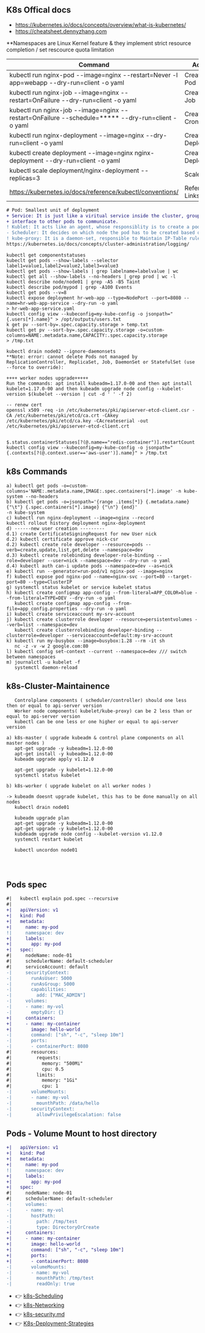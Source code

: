 ## K8s Offical docs
- https://kubernetes.io/docs/concepts/overview/what-is-kubernetes/
- https://cheatsheet.dennyzhang.com

**Namespaces are Linux Kernel feature & they implement strict resource completion / set rescource quota limitation

| Command  | Action |
| ------------- | ------------- |
| kubectl run nginx-pod --image=nginx --restart=Never -l app=webapp --dry-run=client -o yaml  | Creates Pod  |
| kubectl run nginx-job --image=nginx --restart=OnFailure --dry-run=client -o yaml  | Creates Job  |
| kubectl run nginx-job --image=nginx --restart=OnFailure --schedule=***** --dry-run=client -o yaml  | Creates CronJob  |
| kubectl run nginx-deployment --image=nginx --dry-run=client -o yaml  | Creates Deployment  |
| kubectl create deployment --image=nginx nginx-deployment --dry-run=client -o yaml  | Creates Deployment  |
| kubectl scale deployment/nginx-deployment --replicas=3 | Scale |
| https://kubernetes.io/docs/reference/kubectl/conventions/ | Reference Links |

```diff
# Pod: Smallest unit of deployment
+ Service: It is just like a viritual service inside the cluster, groups a set of related pods and provides an 
+ interface to other pods to communicate.
! Kublet: It acts like an agent, whose responsiblity is to create a pod on an node and report to kube-api-server
- Scheduler: It decides on which node the pod has to be created based on node ranks ... 
! kube-proxy: It is a daemon-set, responsible to Maintain IP-Table rules for each service, to forward traffic between the pods across the cluster.
https://kubernetes.io/docs/concepts/cluster-administration/logging/
```

```
kubectl get componentstatuses
kubeclt get pods --show-labels --selector label1=value1,label2=value2,label3=value3
kubectl get pods --show-labels | grep labelname=labelvalue | wc
kubectl get all --show-labels --no-headers | grep prod | wc -l
kubectl describe node/node01 | grep -A5 -B5 Taint
kubectl describe pod/mypod | grep -A100 Events
kubectl get pods --v=8
kubectl expose deployment hr-web-app --type=NodePort --port=8080 --name=hr-web-app-service --dry-run -o yaml
> hr-web-app-service.yaml
kubectl config view --kubeconfig=my-kube-config -o jsonpath="{.users[*].name}" > /opt/outputs/users.txt
k get pv --sort-by=.spec.capacity.storage > temp.txt
kubectl get pv --sort-by=.spec.capacity.storage -o=custom-columns=NAME:.metadata.name,CAPACITY:.spec.capacity.storage 
> /tmp.txt

kubectl drain node02 --ignore-daemonsets
**Note: error: cannot delete Pods not managed by ReplicationController, ReplicaSet, Job, DaemonSet or StatefulSet (use --force to override):

++++ worker nodes upgrade+++++
Run the commands: apt install kubeadm=1.17.0-00 and then apt install kubelet=1.17.0-00 and then kubeadm upgrade node config --kubelet-version $(kubelet --version | cut -d ' ' -f 2)

-- renew cert 
openssl x509 -req -in /etc/kubernetes/pki/apiserver-etcd-client.csr -CA /etc/kubernetes/pki/etcd/ca.crt -CAkey /etc/kubernetes/pki/etcd/ca.key -CAcreateserial -out /etc/kubernetes/pki/apiserver-etcd-client.crt


$.status.containerStatuses[?(@.name=="redis-container")].restartCount
kubectl config view --kubeconfig=my-kube-config -o jsonpath="{.contexts[?(@.context.user=='aws-user')].name}" > /tmp.txt

```

## k8s Commands
```
a) kubectl get pods -o=custom-columns='NAME:.metadata.name,IMAGE:.spec.containers[*].image' -n kube-system --no-headers
b) kubectl get pods -o=jsonpath='{range .items[*]} {.metadata.name} {"\t"} {.spec.containers[*].image} {"\n"} {end}' 
-n kube-system
c) kubectl run nginx-deployment --image=nginx --record
kubectl rollout history deployment nginx-deployment
d) ------new user creation ---------
d.1) create CertificateSigningRequest for new User nick
d.2) kubectl certificate approve nick-csr
d.2) kubectl create role developer --resource=pods --verb=create,update,list,get,delete --namespace=dev
d.3) kubectl create rolebinding developer-role-binding --role=developer --user=nick --namespace=dev --dry-run -o yaml
d.4) kubectl auth can-i update pods --namespace=dev --as=nick
e) kubectl run --generator=run-pod/v1 nginx-pod --image=nginx
f) kubectl expose pod nginx-pod --name=nginx-svc --port=80 --target-port=80 --type=ClusterIP
g) systemctl status kubelet or service kubelet status
h) kubectl create configmap app-config --from-literal=APP_COLOR=blue --from-literal=TYPE=DEV --dry-run -o yaml
   kubectl create configmap app-config --from-file=app_config.properties --dry-run -o yaml
i) kubectl create serviceaccount my-srv-account 
j) kubectl create clusterrole developer --resource=persistentvolumes --verb=list --namespace=dev
   kubectl create clusterrolebinding developer-binding --clusterrole=developer --serviceaccount=default:my-srv-account
k) kubectl run my-busybox --image=busybox:1.28 --rm -it sh 
   nc -z -v -w 2 google.com:80
l) kubectl config set-context --current --namespace=dev /// switch between namespaces
m) journalctl -u kubelet -f
   systemctl daemon-reload
```

## k8s-Cluster-Maintainence

```
   Controlplane components ( scheduler/controller) should one less then or equal to api-server version
   Worker node components( kubelet/kube-proxy) can be 2 less than or equal to api-server version
   kubectl can be one less or one higher or equal to api-server version
   
a) k8s-master ( upgrade kubeadm & control plane components on all master nodes )
   apt-get upgrade -y kubeadm=1.12.0-00
   apt-get install -y kubeadm=1.12.0-00
   kubeadm upgrade apply v1.12.0
   
   apt-get upgrade -y kubelet=1.12.0-00
   systemctl status kubelet
   
b) k8s-worker ( upgrade kubelet on all worker nodes )

-> kubeadm doesnt upgrade kubelet, this has to be done manually on all nodes 
   kubectl drain node01
   
   kubeadm upgrade plan
   apt-get upgrade -y kubeadm=1.12.0-00
   apt-get upgrade -y kubelet=1.12.0-00
   kubdeadm upgrade node config --kubelet-version v1.12.0
   systemctl restart kubelet
   
   kubectl uncordon node01
   
   
   

```

## Pods spec
```diff
#|   kubectl explain pod.spec --recursive
#|
+|   apiVersion: v1
+|   kind: Pod
+|   metadata:
+|     name: my-pod
!|     namespace: dev
+|     labels:
+|       app: my-pod
+|   spec:
#|     nodeName: node-01
#|     schedulerName: default-scheduler
#|     serviceAccount: default
-|     securityContext:
-|       runAsUser: 5000
-|       runAsGroup: 5000
-|       capabilities:
-|         add: ["MAC_ADMIN"]
-|     volumes:
-|     - name: my-vol
-|       emptyDir: {}
+|     containers:
+|     - name: my-container
+|       image: hello-world
-|       command: ["sh", "-c", "sleep 10m"]
-|       ports:
-|       - containerPort: 8080  
#|       resources:
#|         requests:
#|           memory: "500Mi"
#|           cpu: 0.5
#|         limits:
#|           memory: "1Gi"
#|           cpu: 1
-|       volumeMounts:
-|       - name: my-vol
-|         mounthPath: /data/hello
-|       securityContext:
-|         allowPrivilegeEscalation: false

```
## Pods - Volume Mount to host directory
```diff
+|   apiVersion: v1
+|   kind: Pod
+|   metadata:
+|     name: my-pod
!|     namespace: dev
+|     labels:
+|       app: my-pod
+|   spec:
#|     nodeName: node-01
#|     schedulerName: default-scheduler
-|     volumes:
-|     - name: my-vol
-|       hostPath: 
-|         path: /tmp/test
-|         type: DirectoryOrCreate
+|     containers:
+|     - name: my-container
+|       image: hello-world
+|       command: ["sh", "-c", "sleep 10m"]
+|       ports:
+|       - containerPort: 8080  
-|       volumeMounts:
-|       - name: my-vol
-|         mounthPath: /tmp/test
-|         readOnly: true
```
- :point_right: [ k8s-Scheduling ](k8s-scheduling.md/)
- :point_right: [ k8s-Networking ](k8s-Networking.md/)
- :point_right: [ k8s-security.md ](k8s-security.md/)
- :point_right: [ K8s-Deployment-Strategies ](https://github.com/ContainerSolutions/k8s-deployment-strategies)

